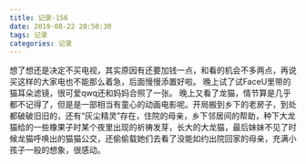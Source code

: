 ```yaml
---
title: 记录-156
date: 2019-08-22 20:50:30
tags: 记录
categories: 记录
---
```

想了想还是决定不买电视，其实原因有还要加钱一点，和看的机会不多两点，再说买这样的大家电也不能那么着急，后面慢慢添置好啦。
晚上试了试FaceU里带的猫耳朵滤镜，很可爱qwq还和妈妈合照了一张。
晚上又看了龙猫，情节算是几乎都不记得了，但是是一部相当有童心的动画电影呢。开局搬到乡下的老房子，到处都破破旧旧的，还有“灰尘精灵”存在，住院的母亲，乡下邻居间的帮助，种下大龙猫给的一些橡果子时某个夜里出现的祈祷发芽，长大的大龙猫，最后妹妹不见了时候龙猫呼唤出的猫猫公交，还偷偷载她们去看了没能如约出院回家的母亲，充满小孩子一般的想象，很感动。